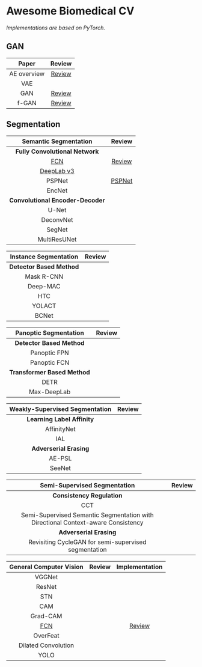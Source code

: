 # Awesome Biomedical CV 
*Implementations are based on PyTorch.*
## GAN
|**Paper**|Review|
|:-:|:-:|
|AE overview|[Review](https://github.com/hahajjjun/Biomedical-CV/blob/main/Reviews/GAN/Autoencoders.ipynb)|
|VAE||
|GAN|[Review](https://github.com/hahajjjun/Biomedical-CV/blob/main/Reviews/GAN/GAN.ipynb)|
|f-GAN|[Review](https://github.com/hahajjjun/Biomedical-CV/blob/main/Reviews/GAN/f-GAN.ipynb)|
## Segmentation
|Semantic Segmentation|Review|
|:-:|:-:|
|**Fully Convolutional Network**||
|[FCN](https://arxiv.org/abs/1411.4038)|[Review](https://github.com/hahajjjun/Biomedical-CV/blob/main/Reviews/Semantic%20Segmentation/FCN.ipynb)|
|[DeepLab v3]()||
|PSPNet|[PSPNet](https://github.com/hahajjjun/Biomedical-CV/blob/main/Reviews/Semantic%20Segmentation/PSPNet.ipynb)|
|EncNet||
|**Convolutional Encoder-Decoder**||
|U-Net||
|DeconvNet||
|SegNet||
|MultiResUNet||

|Instance Segmentation|Review|
|:-:|:-:|
|**Detector Based Method**||
|Mask R-CNN||
|Deep-MAC||
|HTC||
|YOLACT||
|BCNet||


|Panoptic Segmentation|Review|
|:-:|:-:|
|**Detector Based Method**||
|Panoptic FPN||
|Panoptic FCN||
|**Transformer Based Method**||
|DETR||
|Max-DeepLab||

|Weakly-Supervised Segmentation|Review|
|:-:|:-:|
|**Learning Label Affinity**||
|AffinityNet||
|IAL||
|**Adverserial Erasing**||
|AE-PSL||
|SeeNet||

|Semi-Supervised Segmentation|Review|
|:-:|:-:|
|**Consistency Regulation**||
|CCT||
|Semi-Supervised Semantic Segmentation with <br/> Directional Context-aware Consistency||
|**Adverserial Erasing**||
|Revisiting CycleGAN for semi-supervised segmentation||

|General Computer Vision|Review|Implementation|
|:-:|:-:|:-:|
|VGGNet|||
|ResNet|||
|STN|||
|CAM|||
|Grad-CAM|||
|[FCN](https://arxiv.org/abs/1411.4038)||[Review](https://github.com/hahajjjun/Biomedical-CV/blob/main/Reviews/Semantic%20Segmentation/FCN.ipynb)|
|OverFeat|||
|Dilated Convolution|||
|YOLO|||
